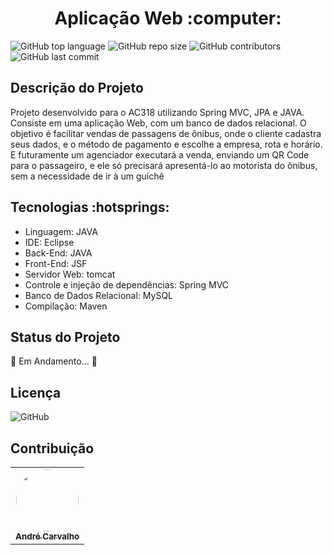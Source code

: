 <h1 align = "center"> Aplicação Web :computer: </h1>

![GitHub top language](https://img.shields.io/github/languages/top/carolfons/AC318)
<img alt="GitHub repo size" src="https://img.shields.io/github/repo-size/carolfons/AC318"> 
<img alt="GitHub contributors" src="https://img.shields.io/github/contributors/carolfons/AC318">
<img alt="GitHub last commit" src="https://img.shields.io/github/last-commit/carolfons/AC318">


<h2> Descrição do Projeto </h2>
<p> Projeto desenvolvido para o AC318 utilizando Spring MVC, JPA e JAVA. Consiste em uma aplicação Web, com um banco de dados relacional. O objetivo é facilitar vendas de passagens de ônibus, onde o cliente cadastra seus dados, e o método de pagamento e escolhe a empresa, rota e horário. E futuramente um agenciador executará a venda, enviando um QR Code para o passageiro, e ele só precisará apresentá-lo ao motorista do ônibus, sem a necessidade de ir à um guichê</P>

<h2> Tecnologias :hotsprings: </h2>
  <ul>
  <li> Linguagem: JAVA</li>
  <li> IDE: Eclipse </li>
  <li> Back-End: JAVA </li>
  <li> Front-End: JSF </li>
  <li> Servidor Web: tomcat </li>
  <li> Controle e injeção de dependências: Spring MVC </li>
  <li> Banco de Dados Relacional: MySQL </li>
  <li> Compilação: Maven </li>
  </ul>
  
 <h2> Status do Projeto </h2>
 <p> 🚧 Em Andamento... 🚧</p>
 
 <h2> Licença </h2>
<img alt="GitHub" src="https://img.shields.io/github/license/carolfons/AC318">
 
 <h2> Contribuição </h2>
 <table>
  <tr>
    <td align="center"><a href="https://github.com/andreltcarvalho"><img style="border-radius: 50%;" src="https://avatars0.githubusercontent.com/u/53447567?s=460&v=4" width="100px;" alt=""/><br /><sub><b>André Carvalho</b></sub></a><br /></td>
    
